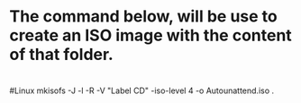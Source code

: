 #
# The command below, will be use to create an ISO image with the content of that folder.
#

#Linux
mkisofs -J -l -R -V "Label CD" -iso-level 4 -o Autounattend.iso .
